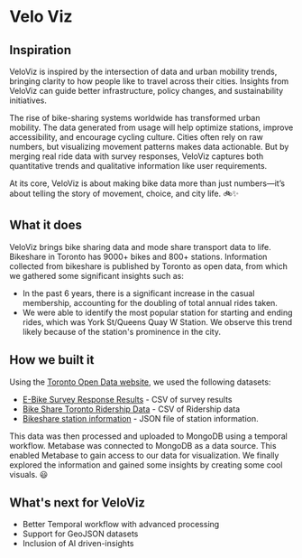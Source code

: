# Velo Viz

## Inspiration
VeloViz is inspired by the intersection of data and urban mobility trends, bringing clarity to how people like to travel across their cities. Insights from VeloViz can guide better infrastructure, policy changes, and sustainability initiatives.

The rise of bike-sharing systems worldwide has transformed urban mobility. The data generated from usage will help optimize stations, improve accessibility, and encourage cycling culture. Cities often rely on raw numbers, but visualizing movement patterns makes data actionable. But by merging real ride data with survey responses, VeloViz captures both quantitative trends and qualitative information like user requirements.

At its core, VeloViz is about making bike data more than just numbers—it’s about telling the story of movement, choice, and city life. 🚲✨

## What it does
VeloViz brings bike sharing data and mode share transport data to life. Bikeshare in Toronto has 9000+ bikes and 800+ stations. Information collected from bikeshare is published by Toronto as open data, from which we gathered some significant insights such as:

* In the past 6 years, there is a significant increase in the casual membership, accounting for the doubling of total annual rides taken.
* We were able to identify the most popular station for starting and ending rides, which was York St/Queens Quay W Station. We observe this trend likely because of the station's prominence in the city. 


## How we built it
Using the [Toronto Open Data website](https://open.toronto.ca/), we used the following datasets:

* [E-Bike Survey Response Results](https://open.toronto.ca/dataset/e-bike-survey-response-results/) - CSV of survey results
* [Bike Share Toronto Ridership Data](https://open.toronto.ca/dataset/bike-share-toronto-ridership-data/) - CSV of Ridership data
* [Bikeshare station information](https://tor.publicbikesystem.net/ube/gbfs/v1/en/station_information) - JSON file of station information.

This data was then processed and uploaded to MongoDB using a temporal workflow. Metabase was connected to MongoDB as a data source. This enabled Metabase to gain access to our data for visualization. We finally explored the information and gained some insights by creating some cool visuals. 😃

## What's next for VeloViz
* Better Temporal workflow with advanced processing
* Support for GeoJSON datasets
* Inclusion of AI driven-insights
